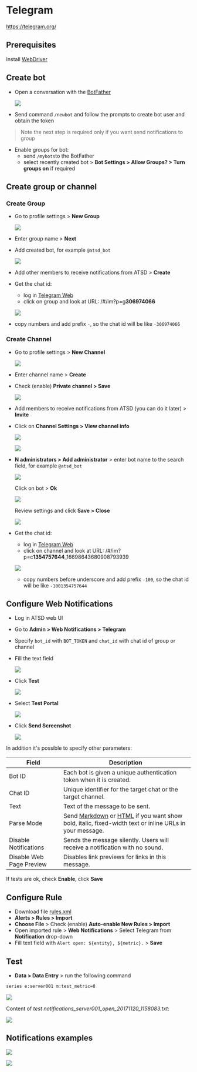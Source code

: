 # Telegram

https://telegram.org/

## Prerequisites

Install [WebDriver](README.md#instal-web-driver)

## Create bot

* Open a conversation with the [BotFather](https://telegram.me/botfather)

    ![](images/botfather.png)

* Send command `/newbot` and follow the prompts to create bot user and obtain the token

> Note the next step is required only if you want send notifications to group

* Enable groups for bot:
  * send `/mybots`to the BotFather
  * select recently created bot > **Bot Settings > Allow Groups? > Turn groups on** if required

## Create group or channel

### Create Group

* Go to profile settings > **New Group**

   ![](images/new_group.png)

* Enter group name > **Next**
* Add created bot, for example `@atsd_bot`

   ![](images/atsd_bot.png)

* Add other members to receive notifications from ATSD > **Create**
* Get the chat id:
  * log in [Telegram Web](https://web.telegram.org)
  * click on group and look at URL: /#/im?p=g**306974066**
  
   ![](images/id_group.png)
   
 * copy numbers and add prefix `-`, so the chat id will be like `-306974066`

### Create Channel

* Go to profile settings > **New Channel**

   ![](images/new_channel.png)

* Enter channel name > **Create**
* Check (enable) **Private channel > Save**

   ![](images/private_channel.png)

* Add members to receive notifications from ATSD (you can do it later) > **Invite**
* Click on **Channel Settings > View channel info**

   ![](images/channel_settings.png)       

   ![](images/channel_inf.png)

* **N administrators > Add administrator** > enter bot name to the search field, for example `@atsd_bot` 

   ![](images/add_admin.png)

   Click on bot > **Ok**

   ![](images/ok.png)
   
   Review settings and click **Save > Close**

   ![](images/admin_settings.png)

* Get the chat id:
  * log in [Telegram Web](https://web.telegram.org)
  * click on channel and look at URL: /#/im?p=c**1354757644**_16698643680908793939
  
   ![](images/channel_url.png)
  
  * copy numbers before underscore and add prefix `-100`, so the chat id will be like `-1001354757644`

## Configure Web Notifications

* Log in ATSD web UI
* Go to **Admin > Web Notifications > Telegram**
* Specify `bot_id` with `BOT_TOKEN` and `chat_id` with chat id of group or channel
* Fill the text field 
   
   ![](images/bot_test.png)

* Click **Test**

   ![](images/test_message.png)
   
* Select **Test Portal**
 
   ![](images/test_portal.png)   
   
* Click **Send Screenshot**

   ![](images/send_screen.png) 
   
In addition it's possible to specify other parameters:

|**Field**|**Description**|
|---|---|
|Bot ID|Each bot is given a unique authentication token when it is created.|
|Chat ID|Unique identifier for the target chat or the target channel.|
|Text|Text of the message to be sent.|
|Parse Mode|Send [Markdown](https://core.telegram.org/bots/api#markdown-style) or [HTML](https://core.telegram.org/bots/api#html-style) if you want show bold, italic, fixed-width text or inline URLs in your message.|
|Disable Notifications|Sends the message silently. Users will receive a notification with no sound.|
|Disable Web Page Preview|Disables link previews for links in this message.|

If tests are ok, check **Enable**, click **Save**

## Configure Rule

* Download file [rules.xml](resources/rules.xml)
* **Alerts > Rules > Import** 
* **Choose File** > Check (enable) **Auto-enable New Rules > Import**
* Open imported rule > **Web Notifications** > Select Telegram from **Notification** drop-down
* Fill text field with `Alert open: ${entity}, ${metric}.` > **Save**

## Test

* **Data > Data Entry** > run the following command

```bash
series e:server001 m:test_metric=8
```
![](images/test1.png) 

Content of _test notifications_server001_open_20171120_1158083.txt_:

![](images/test2.png)

## Notifications examples

![](images/example1.png)

![](images/example2.png)


